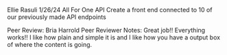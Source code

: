 Ellie Rasuli
1/26/24
All For One API
Create a front end connected to 10 of our previously made API endpoints

Peer Review: Bria Harrold
Peer Reviewer Notes: Great job!! Everything works!! I like how plain and simple it is and I like how you have a output box of where the content is going. 
